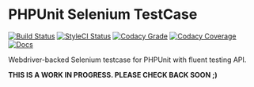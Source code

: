 # PHPUnit Selenium TestCase  
[![Build Status](https://img.shields.io/travis/sepehr/phpunit-selenium-webdriver/master.svg?style=flat-square&label=Build)](https://travis-ci.org/sepehr/phpunit-selenium-webdriver)
[![StyleCI Status](https://styleci.io/repos/68802571/shield?branch=master)](https://styleci.io/repos/68802571) [
![Codacy Grade](https://img.shields.io/codacy/grade/dd1f8cad25244b55a276d4f9895eb080.svg?style=flat-square&label=Code%20Quality)](https://www.codacy.com/app/sepehr/phpunit-selenium-webdriver) 
[![Codacy Coverage](https://img.shields.io/codacy/coverage/dd1f8cad25244b55a276d4f9895eb080/master.svg?style=flat-square&label=Code%20Coverage)](https://www.codacy.com/app/sepehr/phpunit-selenium-webdriver) 
[![Docs](https://img.shields.io/badge/Docs-latest-brightgreen.svg?style=flat-square)](http://phpunit-selenium-webdriver.readthedocs.io/en/latest/)  

Webdriver-backed Selenium testcase for PHPUnit with fluent testing API.

**THIS IS A WORK IN PROGRESS. PLEASE CHECK BACK SOON ;)**
